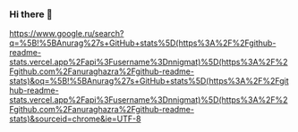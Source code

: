 ### Hi there 👋

https://www.google.ru/search?q=%5B!%5BAnurag%27s+GitHub+stats%5D(https%3A%2F%2Fgithub-readme-stats.vercel.app%2Fapi%3Fusername%3Dnnigmat)%5D(https%3A%2F%2Fgithub.com%2Fanuraghazra%2Fgithub-readme-stats)&oq=%5B!%5BAnurag%27s+GitHub+stats%5D(https%3A%2F%2Fgithub-readme-stats.vercel.app%2Fapi%3Fusername%3Dnnigmat)%5D(https%3A%2F%2Fgithub.com%2Fanuraghazra%2Fgithub-readme-stats)&sourceid=chrome&ie=UTF-8
<!--
**Nnigmat/nnigmat** is a ✨ _special_ ✨ repository because its `README.md` (this file) appears on your GitHub profile.

Here are some ideas to get you started:

- 🔭 I’m currently working on ...
- 🌱 I’m currently learning ...
- 👯 I’m looking to collaborate on ...
- 🤔 I’m looking for help with ...
- 💬 Ask me about ...
- 📫 How to reach me: ...
- 😄 Pronouns: ...
- ⚡ Fun fact: ...
-->
